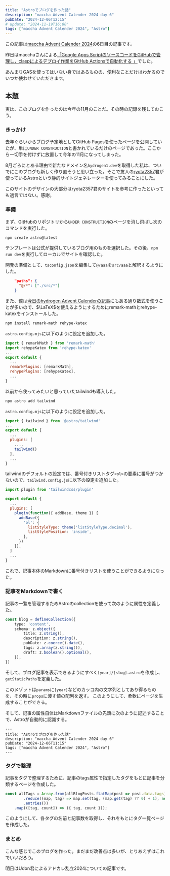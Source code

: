 ```yaml
---
title: "Astroでブログを作った話"
description: "maccha Advent Calender 2024 day 6"
pubDate: "2024-12-06T12:15"
# update: "2024-11-19T16:00"
tags: ["maccha Advent Calender 2024", "Astro"]
---
```


この記事は[maccha Advent Calender 2024](https://adventar.org/calendars/10199)の6日目の記事です。

昨日はmacchaさんによる[「Google Apps ScriptのソースコードをGitHubで管理し，claspによるデプロイ作業をGitHub Actionsで自動化する
」](https://macchanism.hateblo.jp/entry/maccha_advent_calendar2024_day5)でした。

あんまりGASを使ってはいない身ではあるものの、便利なことだけはわかるのでいつか使わせていただきます。

## 本題

実は、このブログを作ったのは今年の11月のことだ。その時の記録を残しておこう。

### きっかけ

去年ぐらいからブログ予定地としてGitHub Pagesを使ったページを公開していたが、単に`UNDER CONSTRUCTION`と書かれているだけのページであった。ここから一切手を付けずに放置して今年の11月になってしまった。

8月ごろにとある理由で新たなドメイン名`hydrogen1.dev`を取得した私は、ついでにこのブログも新しく作り直そうと思い立った。そこで友人の[ryota2357](https://ryota2357.com)君が使っているAstroという静的サイトジェネレーターを使ってみることにした。

このサイトのデザインの大部分はryota2357君のサイトを参考に作ったといっても過言ではない。感謝。

### 準備

まず、GitHubのリポジトリから`UNDER CONSTRUCTION`のページを消し飛ばし次のコマンドを実行した。

```bash
npm create astro@latest
```

テンプレートは公式が提供しているブログ用のものを選択した。その後、`npm run dev`を実行してローカルでサイトを確認した。

開発の準備として、`tsconfig.json`を編集して`@/aaa`を`src/aaa`と解釈するようにした。

```json
    "paths": {
      "@/*": ["./src/*"]
    }
```

また、僕は[今日のhydrogen Advent Calenderの記事](../axiom-of-regularity/)にもある通り数式を使うことが多いので、$\LaTeX$を使えるようにするためにremark-mathとrehype-katexをインストールした。

```bash
npm install remark-math rehype-katex
```

`astro.config.mjs`に以下のように設定を追加した。

```javascript
import { remarkMath } from 'remark-math'
import rehypeKatex from 'rehype-katex'
...
export default {
  ...
  remarkPlugins: [remarkMath],
  rehypePlugins: [rehypeKatex],
  ...
}
```

以前から使ってみたいと思っていたtailwindも導入した。

```bash
npx astro add tailwind
```

`astro.config.mjs`に以下のように設定を追加した。

```javascript
import { tailwind } from '@astro/tailwind'
...
export default {
  ...
  plugins: [
    ...,
    tailwind()
  ],
  ...
}
```

tailwindのデフォルトの設定では、番号付きリストタグ`<ol>`の要素に番号がつかないので、`tailwind.config.js`に以下の設定を追加した。

```javascript
import plugin from 'tailwindcss/plugin'

export default {
  ...
  plugins: [
    plugin(function({ addBase, theme }) {
      addBase({
        'ol': {
          listStyleType: theme('listStyleType.decimal'),
          listStylePosition: 'inside',
        },
      })
    }),
  ]
  ...
}
```

これで、記事本体のMarkdownに番号付きリストを使うことができるようになった。

### 記事をMarkdownで書く

記事の一覧を管理するためAstroのcollectionを使って次のように属性を定義した。

```ts
const blog = defineCollection({
    type: 'content',
    schema: z.object({
        title: z.string(),
        description: z.string(),
        pubDate: z.coerce().date(),
        tags: z.array(z.string()),
        draft: z.boolean().optional(),
    }),
})
```

そして、ブログ記事を表示できるようにすべく`[year]/[slug].astro`を作成し、`getStaticPaths`を定義した。

このメゾットは`params`に`[year]`などのカッコ内の文字列としてあり得るものを、その時に`props`に渡す値の配列を返す。
このようにして、柔軟にページを生成することができる。

そして、記事の属性自体はMarkdownファイルの先頭に次のように記述することで、Astroが自動的に認識する。

```mdx
---
title: "Astroでブログを作った話"
description: "maccha Advent Calender 2024 day 6"
pubDate: "2024-12-06T11:15"
tags: ["maccha Advent Calender 2024", "Astro"]
---
```

### タグで整理

記事をタグで整理するために、記事のtags属性で指定したタグをもとに記事を分類するページを作成した。

```ts
const allTags = Array.from(allBlogPosts.flatMap(post => post.data.tags)
        .reduce((map, tag) => map.set(tag, (map.get(tag) ?? 0) + 1), new Map<string, number>())
        .entries())
    .map(([tag, count]) => ({ tag, count }));
```

このようにして、各タグの名前と記事数を取得し、それをもとにタグ一覧ページを作成した。

### まとめ

こんな感じでこのブログを作った。まだまだ改善点は多いが、とりあえずはこれでいいだろう。

明日はUdon君によるアドカレ乱立2024についての記事です。
